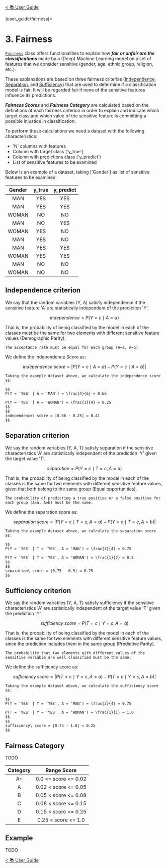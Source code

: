 [< 📚 User Guide](user_guide/user_guide)

(user_guide/fairness)=
# 3. Fairness

[`Fairness`](../api_reference/fairness.md) class offers functionalities to explain how ***fair or unfair are the 
classifications*** made by a (Deep) Machine Learning model on a set of features that we consider sensitive 
(gender, age, ethnic group, religion, etc.).

These explanations are based on three fairness criterias ([Independence](#independence-criterion), 
[Separation](#separation-criterion), and [Sufficiency](#sufficiency-criterion)) that are used to determine if a 
classification model is fair. It will be regarded fair if none of the sensitive features influence 
its predictions.

***Fairness Scores*** and ***Fairness Category*** are calculated based on the definitions of each fairness criterion in 
order to explain and indicate which target class and which value of the sensitive feature is committing a possible 
injustice in classification.


To perform these calculations we need a dataset with the following characteristics:
- 'N' columns with features
- Column with target class ('y_true')
- Column with predictions class ('y_predict')
- List of sensitive features to be examined


Below is an example of a dataset, taking ['Gender'] as list of sensitive features to be examined:

| Gender | y_true | y_predict |
|:------:|:------:|:---------:|
|  MAN   |  YES   | YES       |
|  MAN   |  YES   | YES       |
| WOMAN  |   NO   | NO        |
|  MAN   |   NO   | YES       |
| WOMAN  |  YES   | NO        |
|  MAN   |  YES   | NO        |
|  MAN   |  YES   | YES       |
| WOMAN  |  YES   | YES       |
|  MAN   |   NO   | NO        |
| WOMAN  |   NO   | NO        |


## Independence criterion

We say that the random variables (Y, A) satisfy independence if the sensitive feature 'A' are statistically 
independent of the prediction 'Y'.

$$
independence =  P\left ( Y=c \mid A=a \right )
$$

That is, the probability of being classified by the model in each of the classes must be the same for two elements 
with different sensitive feature values (Demographic Parity).

```{attention}
The acceptance rate must be equal for each group (A=a, A=b)
```

We define the Independence Score as:

$$
independence\ score= \left | P\left ( Y=c \mid A=a \right ) - P\left ( Y=c \mid A=b \right ) \right |
$$

```{hint}
Taking the example dataset above, we calculate the independence score as:

$$
P(Y = 'YES' | A = 'MAN') = \frac{4}{6} = 0.66

P(Y = 'YES' | A = 'WOMAN') = \frac{1}{4} = 0.25
$$
$$
independence\ score = |0.66 - 0.25| = 0.41
$$

```


## Separation criterion

We say the random variables (Y, A, T) satisfy separation if the sensitive characteristics 'A' are statistically 
independent of the prediction 'Y' given the target value 'T'.

$$
separation = P\left ( Y=c \mid T=c, A=a \right ) 
$$

That is, the probability of being classified by the model in each of the classes is the same for two elements with 
different sensitive feature values, given that both belong to the same group (Equal opportunities).

```{attention}
The probability of predicting a true positive or a false positive for each group (A=a, A=b) must be the same.
```

We define the separation score as: 

$$
separation\ score= \left | P\left ( Y=c \mid T=c, A=a \right ) - P\left ( Y=c \mid T=c, A=b \right ) \right |
$$

```{hint}
Taking the example dataset above, we calculate the separation score as:

$$
P(Y = 'YES' | T = 'YES', A = 'MAN') = \frac{3}{4} = 0.75

P(Y = 'YES' | T = 'YES', A = 'WOMAN') = \frac{1}{2} = 0.5
$$
$$
separation\ score = |0.75 - 0.5| = 0.25
$$
```


## Sufficiency criterion

We say the random variables (Y, A, T) satisfy sufficiency if the sensitive characteristics 'A' are statistically 
independent of the target value 'T' given the prediction 'Y'.

$$
sufficiency\ score=  P\left ( T=c \mid Y=c, A=a \right ) 
$$

That is, the probability of being classified by the model in each of the classes is the same for two elements with 
different sensitive feature values, since the prediction includes them in the same group (Predictive Parity).

```{attention}
The probability that two elements with different values of the sensitive variable are well classified must be the same.
```

We define the sufficiency score as: 

$$
sufficiency\ score= \left | P\left ( T=c \mid Y=c, A=a \right ) - P\left ( T=c \mid Y=c, A=b \right ) \right |
$$


```{hint}
Taking the example dataset above, we calculate the sufficiency score as:

$$
P(T = 'YES' | Y = 'YES', A = 'MAN') = \frac{3}{4} = 0.75

P(T = 'YES' | Y = 'YES', A = 'WOMAN') = \frac{1}{1} = 1.0
$$
$$
sufficiency\ score = |0.75 - 1.0| = 0.25
$$
```


## Fairness Category

TODO


|Category|     Range Score      |
|:------:|:--------------------:|
|A+      | 0.0 <= score <= 0.02 |
|A       | 0.02 < score <= 0.05 |
|B       | 0.05 < score <= 0.08 |
|C       | 0.08 < score <= 0.15 |
|D       | 0.15 < score <= 0.25 |
|E       | 0.25 < score <= 1.0  |

## Example

TODO






[< 📚 User Guide](user_guide/user_guide)